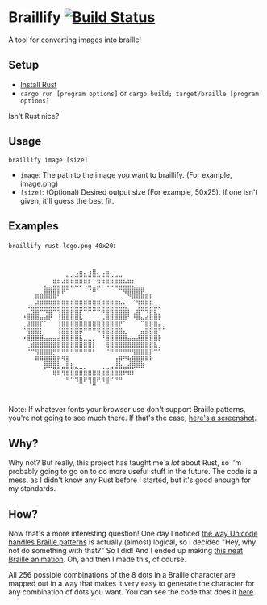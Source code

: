 # Braillify [![Build Status](https://travis-ci.org/iirelu/braillify.svg?branch=master)](https://travis-ci.org/iirelu/braillify)

A tool for converting images into braille!

## Setup

* [Install Rust](http://www.rust-lang.org/install.html)
* `cargo run [program options]` or `cargo build; target/braille [program options]`

Isn't Rust nice?

## Usage

`braillify image [size]`

* `image`: The path to the image you want to braillify. (For example, image.png)
* `[size]`: (Optional) Desired output size (For example, 50x25). If one isn't given, it'll guess the best fit.

## Examples

`braillify rust-logo.png 40x20`:

```
⠀⠀⠀⠀⠀⠀⠀⠀⠀⠀⠀⠀⠀⠀⠀⠀⠀⠀⠀⠀⠀⠀⠀⠀⠀⠀⠀⠀⠀⠀⠀⠀⠀⠀⠀⠀⠀⠀⠀⠀
⠀⠀⠀⠀⠀⠀⠀⠀⠀⠀⠀⠀⠀⠀⠀⠀⠀⠀⠀⣀⠀⠀⠀⠀⠀⠀⠀⠀⠀⠀⠀⠀⠀⠀⠀⠀⠀⠀⠀⠀
⠀⠀⠀⠀⠀⠀⠀⠀⠀⠀⠀⠀⠀⣤⣀⣰⣿⣦⣼⣿⣦⣴⣿⣄⣠⣤⠀⠀⠀⠀⠀⠀⠀⠀⠀⠀⠀⠀⠀⠀
⠀⠀⠀⠀⠀⠀⠀⠀⠀⠀⣾⣶⣼⣿⣿⣿⣿⣿⡏⠉⣻⣿⣿⣿⣿⣿⣦⣶⡆⠀⠀⠀⠀⠀⠀⠀⠀⠀⠀⠀
⠀⠀⠀⠀⠀⠀⠀⠀⣷⣶⣿⣿⣿⠿⠛⠉⠁⠈⠻⣶⠟⠁⠈⠉⠛⠿⣿⣿⣷⣶⣶⠀⠀⠀⠀⠀⠀⠀⠀⠀
⠀⠀⠀⠀⠀⠀⣶⣶⣿⣿⣿⠋⠁⠀⠀⠀⠀⠀⠀⠀⠀⠀⠀⠀⠀⠀⠈⠻⣿⣿⣷⣶⡦⠀⠀⠀⠀⠀⠀⠀
⠀⠀⠀⠀⢀⣀⣼⣿⣿⣿⣿⣿⣿⣿⣿⣿⣿⣿⣿⣿⣿⣿⣿⣿⣿⣦⣄⠀⠈⢻⣿⣿⣧⣀⡀⠀⠀⠀⠀⠀
⠀⠀⠀⠀⠈⢿⣿⠿⢿⣿⠿⢿⣿⣿⣿⣿⡿⠿⠿⠿⠿⢿⣿⣿⣿⣿⣿⡆⠀⣼⠿⢿⣿⡟⠁⠀⠀⠀⠀⠀
⠀⠀⠀⠰⣿⣿⣿⣤⣴⡿⠀⢸⣿⣿⣿⣿⣇⠀⠀⠀⠀⣀⣿⣿⣿⣿⣿⠃⠸⣿⣄⣴⣿⣿⡷⠀⠀⠀⠀⠀
⠀⠀⠀⢀⣼⣿⣿⡏⠁⠀⠀⢸⣿⣿⣿⣿⣿⣿⣿⣿⣿⣿⣿⣿⣿⡟⠁⠀⠀⠀⠉⣿⣿⣿⣤⡀⠀⠀⠀⠀
⠀⠀⠀⠈⢻⣿⣿⡇⠀⠀⠀⢸⣿⣿⣿⣿⡿⠛⠛⠛⠻⣿⣿⣿⣿⣿⣆⠀⠀⠀⣤⣿⣿⣿⠛⠁⠀⠀⠀⠀
⠀⠀⠀⠰⣿⣿⣿⣿⣤⣤⣤⣼⣿⣿⣿⣿⣧⣀⣀⡀⠀⠘⣿⣿⣿⣿⣿⣤⣤⣼⣿⣿⣿⣿⡷⠀⠀⠀⠀⠀
⠀⠀⠀⠀⢀⣾⣿⣿⣿⣿⣿⣿⣿⣿⣿⣿⣿⣿⣿⡇⠀⠀⢿⣿⣿⣿⣿⣿⣿⣿⣿⣿⣿⣧⡀⠀⠀⠀⠀⠀
⠀⠀⠀⠀⠈⠉⢻⣿⣿⣿⡛⠛⠛⠛⠛⠛⠛⠛⠛⠃⠀⠀⠈⠛⠛⠛⠛⠛⢻⣿⣿⣿⡟⠉⠁⠀⠀⠀⠀⠀
⠀⠀⠀⠀⠀⠀⠿⠿⣿⣿⣿⡟⠻⣿⠀⠀⠀⠀⠀⠀⠀⠀⠀⠀⢰⡿⠛⢷⣿⣿⡿⠿⠗⠀⠀⠀⠀⠀⠀⠀
⠀⠀⠀⠀⠀⠀⠀⠀⡿⠿⣿⣧⣤⣿⣧⣄⣀⡀⠀⠀⠀⢀⣀⣠⣼⣷⣤⣾⡿⠿⠿⠀⠀⠀⠀⠀⠀⠀⠀⠀
⠀⠀⠀⠀⠀⠀⠀⠀⠀⠀⢿⠿⢻⣿⣿⣿⣿⣿⣿⣿⣿⣿⣿⣿⣿⣿⠟⠿⠇⠀⠀⠀⠀⠀⠀⠀⠀⠀⠀⠀
⠀⠀⠀⠀⠀⠀⠀⠀⠀⠀⠀⠀⠀⠛⠉⠹⣿⠟⢻⣿⠟⠻⣿⠋⠙⠛⠀⠀⠀⠀⠀⠀⠀⠀⠀⠀⠀⠀⠀⠀
⠀⠀⠀⠀⠀⠀⠀⠀⠀⠀⠀⠀⠀⠀⠀⠀⠀⠀⠀⠉⠀⠀⠀⠀⠀⠀⠀⠀⠀⠀⠀⠀⠀⠀⠀⠀⠀⠀⠀⠀
⠀⠀⠀⠀⠀⠀⠀⠀⠀⠀⠀⠀⠀⠀⠀⠀⠀⠀⠀⠀⠀⠀⠀⠀⠀⠀⠀⠀⠀⠀⠀⠀⠀⠀⠀⠀⠀⠀⠀⠀
```

Note: If whatever fonts your browser use don't support Braille patterns, you're not going to see much there. If that's the case, [here's a screenshot](https://i.imgur.com/Sd94Ghi.png).

## Why?

Why not? But really, this project has taught me a *lot* about Rust, so I'm probably going to go on to do more useful stuff in the future. The code is a mess, as I didn't know any Rust before I started, but it's good enough for my standards.

## How?

Now that's a more interesting question! One day I noticed [the way Unicode handles Braille patterns](https://en.wikipedia.org/wiki/Braille_Patterns) is actually (almost) logical, so I decided "Hey, why not do something with that?" So I did! And I ended up making [this neat Braille animation](http://gfycat.com/EarnestColorlessLacewing). Oh, and then I made this, of course.

All 256 possible combinations of the 8 dots in a Braille character are mapped out in a way that makes it very easy to generate the character for any combination of dots you want. You can see the code that does it [here](https://github.com/iirelu/braillify/blob/master/src/braille.rs).
